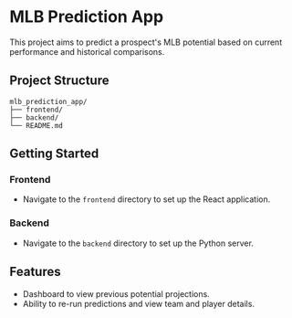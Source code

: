 # MLB Prediction App

This project aims to predict a prospect's MLB potential based on current performance and historical comparisons.

## Project Structure

```
mlb_prediction_app/
├── frontend/
├── backend/
└── README.md
```

## Getting Started

### Frontend
- Navigate to the `frontend` directory to set up the React application.

### Backend
- Navigate to the `backend` directory to set up the Python server.

## Features
- Dashboard to view previous potential projections.
- Ability to re-run predictions and view team and player details.
